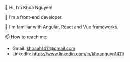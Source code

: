 👋 Hi, I’m Khoa Nguyen!

👀 I’m a front-end developer.

🌱 I'm familiar with Angular, React and Vue frameworks.

📫 How to reach me:
  - Gmail: khoaah1411@gmail.com
  - LinkedIn: https://www.linkedin.com/in/khoanguyn1411/

<!---
khoanguyn1411/khoanguyn1411 is a ✨ special ✨ repository because its `README.md` (this file) appears on your GitHub profile.
You can click the Preview link to take a look at your changes.
--->
